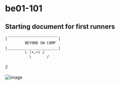 # be01-101

## Starting document for first runners

```
|￣￣￣￣￣￣￣￣￣￣￣￣￣￣|
         BEYOND SW CAMP
|＿＿＿＿＿＿＿＿＿＿＿＿＿＿|
         \ (•◡•) /
           \       /

```

[⚡](https://github.com/beyond-sw-camp/be01-101/issues)

![image](https://github.com/beyond-sw-camp/be01-101/assets/157084867/400e374f-e9a0-41e0-9ab5-8a3f6eb8d88a)

